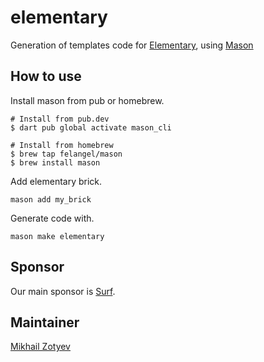 # elementary

Generation of templates code for [Elementary](https://github.com/Elementary-team/flutter-elementary), using [Mason](https://github.com/felangel/mason)

## How to use

Install mason from pub or homebrew.
```
# Install from pub.dev
$ dart pub global activate mason_cli

# Install from homebrew
$ brew tap felangel/mason
$ brew install mason
```

Add elementary brick.
```
mason add my_brick
```

Generate code with.
```
mason make elementary
```

## Sponsor

Our main sponsor is [Surf](https://surf.ru/).

## Maintainer

[Mikhail Zotyev](https://github.com/MbIXjkee)
